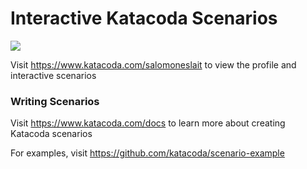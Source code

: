 # Interactive Katacoda Scenarios

[![](http://shields.katacoda.com/katacoda/salomoneslait/count.svg)](https://www.katacoda.com/salomoneslait "Get your profile on Katacoda.com")

Visit https://www.katacoda.com/salomoneslait to view the profile and interactive scenarios

### Writing Scenarios
Visit https://www.katacoda.com/docs to learn more about creating Katacoda scenarios

For examples, visit https://github.com/katacoda/scenario-example
